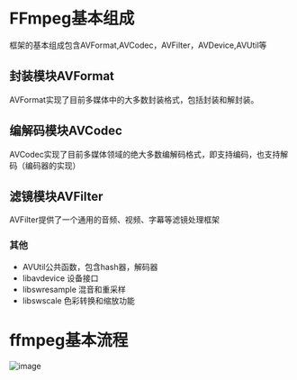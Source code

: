 # FFmpeg基本组成
框架的基本组成包含AVFormat,AVCodec，AVFilter，AVDevice,AVUtil等
## 封装模块AVFormat
AVFormat实现了目前多媒体中的大多数封装格式，包括封装和解封装。
## 编解码模块AVCodec
AVCodec实现了目前多媒体领域的绝大多数编解码格式，即支持编码，也支持解码（编码器的实现）
## 滤镜模块AVFilter
AVFilter提供了一个通用的音频、视频、字幕等滤镜处理框架

### 其他

- AVUtil公共函数，包含hash器，解码器
- libavdevice 设备接口
- libswresample 混音和重采样
- libswscale 色彩转换和缩放功能

# ffmpeg基本流程
![image](https://upload-images.jianshu.io/upload_images/11591878-810021da4c347e09.png?imageMogr2/auto-orient/strip|imageView2/2/w/1067/format/webp)
